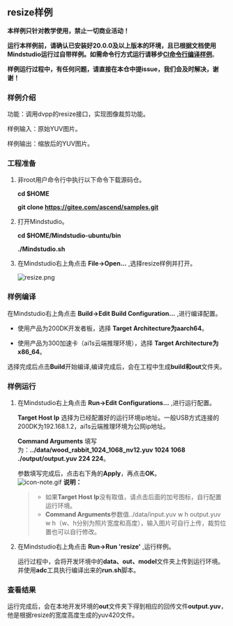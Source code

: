 ## resize样例

**本样例只针对教学使用，禁止一切商业活动！**

**运行本样例前，请确认已安装好20.0.0及以上版本的环境，且已根据文档使用Mindstudio运行过自带样例。如需命令行方式运行请移步[CI命令行编译样例]()**。

**样例运行过程中，有任何问题，请直接在本仓中提issue，我们会及时解决，谢谢！**

### 样例介绍

功能：调用dvpp的resize接口，实现图像裁剪功能。

样例输入：原始YUV图片。

样例输出：缩放后的YUV图片。

### 工程准备

1. 非root用户命令行中执行以下命令下载源码仓。

   **cd $HOME**

   **git clone https://gitee.com/ascend/samples.git**

2. 打开Mindstudio。
   
   **cd $HOME/Mindstudio-ubuntu/bin**

   **./Mindstudio.sh**

3. 在Mindstudio右上角点击 **File->Open...** ,选择resize样例并打开。
   
   ![](https://images.gitee.com/uploads/images/2020/1110/120608_2a4aed4b_5395865.png "resize.png")
   

### 样例编译
 
在Mindstudio右上角点击 **Build->Edit Build Configuration...** ,进行编译配置。    
   
- 使用产品为200DK开发者板，选择 **Target Architecture为aarch64**。
   
- 使用产品为300加速卡（ai1s云端推理环境），选择 **Target Architecture为x86_64**。
   
选择完成后点击**Build**开始编译,编译完成后，会在工程中生成**build和out**文件夹。

### 样例运行

1. 在Mindstudio右上角点击 **Run->Edit Configurations...** ,进行运行配置。   

   **Target Host Ip** 选择为已经配置好的运行环境ip地址。一般USB方式连接的200DK为192.168.1.2，ai1s云端推理环境为公网ip地址。   

   **Command Arguments** 填写为：**../data/wood_rabbit_1024_1068_nv12.yuv 1024 1068 ./output/output.yuv 224 224**。

   参数填写完成后，点击右下角的**Apply**，再点击**OK**。
​    
    ![](https://images.gitee.com/uploads/images/2020/1106/160652_6146f6a4_5395865.gif "icon-note.gif") **说明：**  
    > - 如果**Target Host Ip**没有取值，请点击后面的加号图标，自行配置运行环境。   
    > - **Command Arguments**参数值../data/input.yuv w h output.yuv w h（w、h分别为照片宽度和高度），输入图片可自行上传，裁剪位置也可以自行修改。

2. 在Mindstudio右上角点击 **Run->Run 'resize'** ,运行样例。

    运行过程中，会将开发环境中的**data、out、model**文件夹上传到运行环境。并使用**adc**工具执行编译出来的**run.sh**脚本。
    

### 查看结果

运行完成后，会在本地开发环境的**out**文件夹下得到相应的回传文件**output.yuv**，他是根据resize的宽度高度生成的yuv420文件。